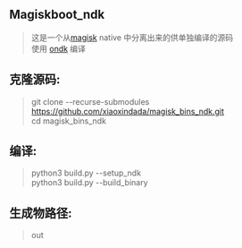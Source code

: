 ## Magiskboot_ndk
> 这是一个从[magisk](https://github.com/topjohnwu/Magisk) native 中分离出来的供单独编译的源码  
> 使用 [ondk](https://github.com/topjohnwu/ondk) 编译  

## 克隆源码:
> git clone --recurse-submodules https://github.com/xiaoxindada/magisk_bins_ndk.git  
> cd magisk_bins_ndk  

## 编译:  
>  python3 build.py --setup_ndk  
>  python3 build.py --build_binary  

## 生成物路径:
> out  
